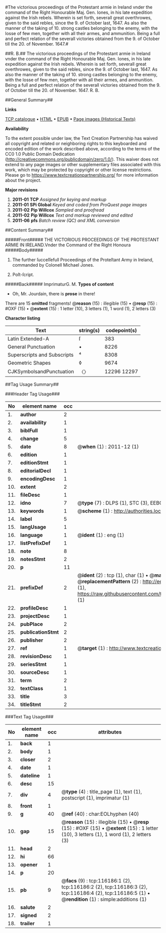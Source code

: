 #The victorious proceedings of the Protestant armie in Ireland vnder the command of the Right Honourable Maj. Gen. Iones, in his late expedition against the Irish rebels. Wherein is set forth, severall great overthrowes, given to the said rebles, since the 9. of October last, 1647. As also the manner of the taking of 10. strong castles belonging to the enemy, with the losse of few men, together with all their armes, and ammunition. Being a full and perfect relation of the severall victories obtained from the 9. of October till the 20. of November. 1647.#

##R. B.##
The victorious proceedings of the Protestant armie in Ireland vnder the command of the Right Honourable Maj. Gen. Iones, in his late expedition against the Irish rebels. Wherein is set forth, severall great overthrowes, given to the said rebles, since the 9. of October last, 1647. As also the manner of the taking of 10. strong castles belonging to the enemy, with the losse of few men, together with all their armes, and ammunition. Being a full and perfect relation of the severall victories obtained from the 9. of October till the 20. of November. 1647.
R. B.

##General Summary##

**Links**

[TCP catalogue](http://www.ota.ox.ac.uk/tcp/)  • 
[HTML](http://tei.it.ox.ac.uk/tcp/Texts-HTML/free/A76/A76341.html)  • 
[EPUB](http://tei.it.ox.ac.uk/tcp/Texts-EPUB/free/A76/A76341.epub) • 
[Page images (Historical Texts)](https://historicaltexts.jisc.ac.uk/eebo-99863968e)

**Availability**

To the extent possible under law, the Text Creation Partnership has waived all copyright and related or neighboring rights to this keyboarded and encoded edition of the work described above, according to the terms of the CC0 1.0 Public Domain Dedication (http://creativecommons.org/publicdomain/zero/1.0/). This waiver does not extend to any page images or other supplementary files associated with this work, which may be protected by copyright or other license restrictions. Please go to https://www.textcreationpartnership.org/ for more information about the project.

**Major revisions**

1. __2011-01__ __TCP__ *Assigned for keying and markup*
1. __2011-01__ __SPi Global__ *Keyed and coded from ProQuest page images*
1. __2011-02__ __Pip Willcox__ *Sampled and proofread*
1. __2011-02__ __Pip Willcox__ *Text and markup reviewed and edited*
1. __2011-06__ __pfs__ *Batch review (QC) and XML conversion*

##Content Summary##

#####Front#####
THE VICTORIOUS PROCEEDINGS OF THE PROTESTANT ARMIE IN IRELAND.Vnder the Command of the Right Honoura
#####Body#####

1. The further ſucceſſefull Proceedings of the Proteſtant Army in Ireland, commanded by Colonell Michael Jones.

1. Poſt-ſcript.

#####Back#####
ImprimaturG. M.
**Types of content**

  * Oh, Mr. Jourdain, there is **prose** in there!

There are 15 **omitted** fragments! 
 @__reason__ (15) : illegible (15)  •  @__resp__ (15) : #OXF (15)  •  @__extent__ (15) : 1 letter (10), 3 letters (1), 1 word (1), 2 letters (3)

**Character listing**


|Text|string(s)|codepoint(s)|
|---|---|---|
|Latin Extended-A|ſ|383|
|General Punctuation|•|8226|
|Superscripts             and Subscripts|⁴|8308|
|Geometric Shapes|◊|9674|
|CJKSymbolsandPunctuation|〈〉|12296 12297|

##Tag Usage Summary##

###Header Tag Usage###

|No|element name|occ|attributes|
|---|---|---|---|
|1.|__author__|2||
|2.|__availability__|1||
|3.|__biblFull__|1||
|4.|__change__|5||
|5.|__date__|8| @__when__ (1) : 2011-12 (1)|
|6.|__edition__|1||
|7.|__editionStmt__|1||
|8.|__editorialDecl__|1||
|9.|__encodingDesc__|1||
|10.|__extent__|2||
|11.|__fileDesc__|1||
|12.|__idno__|7| @__type__ (7) : DLPS (1), STC (3), EEBO-CITATION (1), PROQUEST (1), VID (1)|
|13.|__keywords__|1| @__scheme__ (1) : http://authorities.loc.gov/ (1)|
|14.|__label__|5||
|15.|__langUsage__|1||
|16.|__language__|1| @__ident__ (1) : eng (1)|
|17.|__listPrefixDef__|1||
|18.|__note__|8||
|19.|__notesStmt__|2||
|20.|__p__|11||
|21.|__prefixDef__|2| @__ident__ (2) : tcp (1), char (1)  •  @__matchPattern__ (2) : ([0-9\-]+):([0-9IVX]+) (1), (.+) (1)  •  @__replacementPattern__ (2) : http://eebo.chadwyck.com/downloadtiff?vid=$1&page=$2 (1), https://raw.githubusercontent.com/textcreationpartnership/Texts/master/tcpchars.xml#$1 (1)|
|22.|__profileDesc__|1||
|23.|__projectDesc__|1||
|24.|__pubPlace__|2||
|25.|__publicationStmt__|2||
|26.|__publisher__|2||
|27.|__ref__|1| @__target__ (1) : http://www.textcreationpartnership.org/docs/. (1)|
|28.|__revisionDesc__|1||
|29.|__seriesStmt__|1||
|30.|__sourceDesc__|1||
|31.|__term__|2||
|32.|__textClass__|1||
|33.|__title__|3||
|34.|__titleStmt__|2||


###Text Tag Usage###

|No|element name|occ|attributes|
|---|---|---|---|
|1.|__back__|1||
|2.|__body__|1||
|3.|__closer__|2||
|4.|__date__|1||
|5.|__dateline__|1||
|6.|__desc__|15||
|7.|__div__|4| @__type__ (4) : title_page (1), text (1), postscript (1), imprimatur (1)|
|8.|__front__|1||
|9.|__g__|40| @__ref__ (40) : char:EOLhyphen (40)|
|10.|__gap__|15| @__reason__ (15) : illegible (15)  •  @__resp__ (15) : #OXF (15)  •  @__extent__ (15) : 1 letter (10), 3 letters (1), 1 word (1), 2 letters (3)|
|11.|__head__|2||
|12.|__hi__|66||
|13.|__opener__|1||
|14.|__p__|20||
|15.|__pb__|9| @__facs__ (9) : tcp:116186:1 (2), tcp:116186:2 (2), tcp:116186:3 (2), tcp:116186:4 (2), tcp:116186:5 (1)  •  @__rendition__ (1) : simple:additions (1)|
|16.|__salute__|2||
|17.|__signed__|2||
|18.|__trailer__|1||
